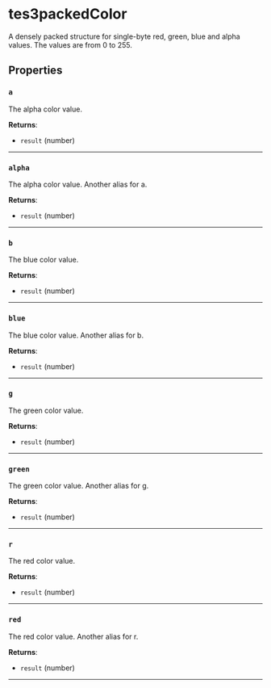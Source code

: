 <!---
	This file is autogenerated. Do not edit this file manually. Your changes will be ignored.
	More information: https://github.com/MWSE/MWSE/tree/master/docs
-->

# tes3packedColor
<div class="search_terms" style="display: none">tes3packedcolor, packedcolor</div>

A densely packed structure for single-byte red, green, blue and alpha values. The values are from 0 to 255.

## Properties

### `a`
<div class="search_terms" style="display: none">a</div>

The alpha color value.

**Returns**:

* `result` (number)

***

### `alpha`
<div class="search_terms" style="display: none">alpha</div>

The alpha color value. Another alias for a.

**Returns**:

* `result` (number)

***

### `b`
<div class="search_terms" style="display: none">b</div>

The blue color value.

**Returns**:

* `result` (number)

***

### `blue`
<div class="search_terms" style="display: none">blue</div>

The blue color value. Another alias for b.

**Returns**:

* `result` (number)

***

### `g`
<div class="search_terms" style="display: none">g</div>

The green color value.

**Returns**:

* `result` (number)

***

### `green`
<div class="search_terms" style="display: none">green</div>

The green color value. Another alias for g.

**Returns**:

* `result` (number)

***

### `r`
<div class="search_terms" style="display: none">r</div>

The red color value.

**Returns**:

* `result` (number)

***

### `red`
<div class="search_terms" style="display: none">red</div>

The red color value. Another alias for r.

**Returns**:

* `result` (number)

***

